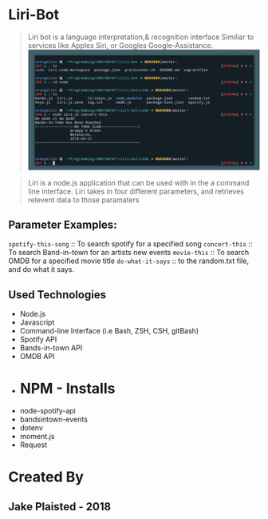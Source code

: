 # Liri-Bot
> Liri bot is a language interpretation,& recognition interface Similiar to services like Apples Siri, or Googles Google-Assistance. 
![alt text](IMG/example.png)

> Liri is a node.js application that can be used with in the a command line interface. Liri takes in four different parameters, and retrieves relevent data to those paramaters
## Parameter Examples:
`spotify-this-song` :: To search spotify for a specified song
`concert-this` :: To search Band-in-town for an artists new events
`movie-this` :: To search OMDB for a specified movie title
`do-what-it-says` :: to the random.txt file, and do what it says.

## Used Technologies
* Node.js
* Javascript
* Command-line Interface (i.e Bash, ZSH, CSH, gitBash)
* Spotify API
* Bands-in-town API
* OMDB API
* # NPM - Installs
*  node-spotify-api
*  bandsintown-events
*  dotenv
*  moment.js
*  Request

# Created By
## Jake Plaisted - 2018